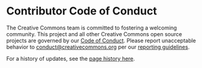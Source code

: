 # Contributor Code of Conduct

The Creative Commons team is committed to fostering a welcoming community. This
project and all other Creative Commons open source projects are governed by our
[Code of Conduct][code_of_conduct]. Please report unacceptable behavior to
[conduct@creativecommons.org](mailto:conduct@creativecommons.org) per our
[reporting guidelines][reporting_guide].

For a history of updates, see the [page history here][updates].

[code_of_conduct]: https://creativecommons.github.io/community/code-of-conduct/
[reporting_guide]: https://creativecommons.github.io/community/code-of-conduct/enforcement/
[updates]: https://github.com/creativecommons/creativecommons.github.io-source/commits/master/content/community/code-of-conduct/contents.lr
